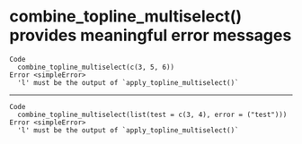# combine_topline_multiselect() provides meaningful error messages

    Code
      combine_topline_multiselect(c(3, 5, 6))
    Error <simpleError>
      'l' must be the output of `apply_topline_multiselect()`

---

    Code
      combine_topline_multiselect(list(test = c(3, 4), error = ("test")))
    Error <simpleError>
      'l' must be the output of `apply_topline_multiselect()`

